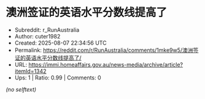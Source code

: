 # 澳洲签证的英语水平分数线提高了

- Subreddit: r_RunAustralia
- Author: cuter1982
- Created: 2025-08-07 22:34:56 UTC
- Permalink: https://reddit.com/r/RunAustralia/comments/1mke9w5/澳洲签证的英语水平分数线提高了/
- URL: https://immi.homeaffairs.gov.au/news-media/archive/article?itemId=1342
- Ups: 1 | Ratio: 0.99 | Comments: 0

_(no selftext)_
